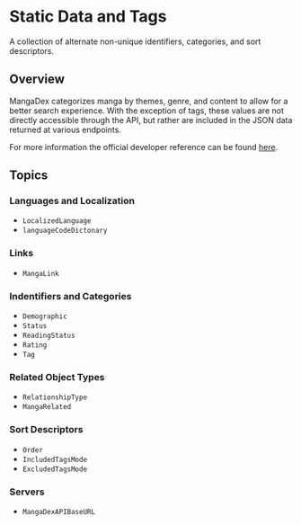 # Static Data and Tags

A collection of alternate non-unique identifiers, categories, and sort descriptors.

## Overview

MangaDex categorizes manga by themes, genre, and content to allow for a better search experience. With the exception of tags, these values are not directly accessible through the API, but rather are included in the JSON data returned at various endpoints.

For more information the official developer reference can be found [here](https://api.mangadex.org/docs/3-enumerations/).

## Topics

### Languages and Localization

- ``LocalizedLanguage``
- ``languageCodeDictonary``

### Links

- ``MangaLink``

### Indentifiers and Categories

- ``Demographic``
- ``Status``
- ``ReadingStatus``
- ``Rating``
- ``Tag``

### Related Object Types

- ``RelationshipType``
- ``MangaRelated``

### Sort Descriptors

- ``Order``
- ``IncludedTagsMode``
- ``ExcludedTagsMode``

### Servers

- ``MangaDexAPIBaseURL``
